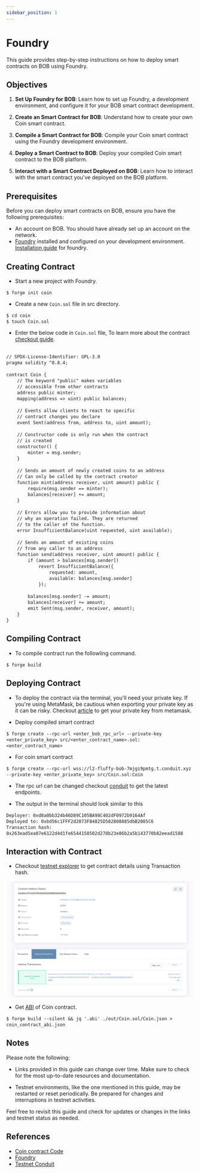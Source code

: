 ```yaml
---
sidebar_position: 1
---
```


# Foundry

This guide provides step-by-step instructions on how to deploy smart contracts on BOB using Foundry.

## Objectives
1. **Set Up Foundry for BOB**: Learn how to set up Foundry, a development environment, and configure it for your BOB smart contract development.

2. **Create an Smart Contract for BOB**: Understand how to create your own Coin smart contract.

3. **Compile a Smart Contract for BOB**: Compile your Coin smart contract using the Foundry development environment.

4. **Deploy a Smart Contract to BOB**: Deploy your compiled Coin smart contract to the BOB platform.

5. **Interact with a Smart Contract Deployed on BOB**: Learn how to interact with the smart contract you've deployed on the BOB platform.

## Prerequisites

Before you can deploy smart contracts on BOB, ensure you have the following prerequisites:

- An account on BOB. You should have already set up an account on the network.
- [Foundry](https://book.getfoundry.sh/) installed and configured on your development environment. [Installation guide](https://book.getfoundry.sh/getting-started/installation) for foundry.  

## Creating Contract 

- Start a new project with Foundry.

```shell
$ forge init coin
```

- Create a new `Coin.sol` file in src directory.

```shell
$ cd coin
$ touch Coin.sol
```

- Enter the below code in `Coin.sol` file, To learn more about the contract [checkout guide](https://github.com/ethereum/solidity/blob/develop/docs/introduction-to-smart-contracts.rst).

```solidity

// SPDX-License-Identifier: GPL-3.0
pragma solidity ^0.8.4;

contract Coin {
    // The keyword "public" makes variables
    // accessible from other contracts
    address public minter;
    mapping(address => uint) public balances;

    // Events allow clients to react to specific
    // contract changes you declare
    event Sent(address from, address to, uint amount);

    // Constructor code is only run when the contract
    // is created
    constructor() {
        minter = msg.sender;
    }

    // Sends an amount of newly created coins to an address
    // Can only be called by the contract creator
    function mint(address receiver, uint amount) public {
        require(msg.sender == minter);
        balances[receiver] += amount;
    }

    // Errors allow you to provide information about
    // why an operation failed. They are returned
    // to the caller of the function.
    error InsufficientBalance(uint requested, uint available);

    // Sends an amount of existing coins
    // from any caller to an address
    function send(address receiver, uint amount) public {
        if (amount > balances[msg.sender])
            revert InsufficientBalance({
                requested: amount,
                available: balances[msg.sender]
            });

        balances[msg.sender] -= amount;
        balances[receiver] += amount;
        emit Sent(msg.sender, receiver, amount);
    }
}
```

## Compiling Contract 

- To compile contract run the followling command. 

```shell
$ forge build
```

## Deploying Contract

- To deploy the contract via the terminal, you'll need your private key. If you're using MetaMask, be cautious when exporting your private key as it can be risky. Checkout [article](https://support.metamask.io/hc/en-us/articles/360015289632-How-to-export-an-account-s-private-key) to get your private key from metamask.

- Deploy compiled smart contract 

```shell
$ forge create --rpc-url <enter_bob_rpc_url> --private-key <enter_private_key> src/<enter_contract_name>.sol:<enter_contract_name>
```

- For coin smart contract 

```shell
$ forge create --rpc-url wss://l2-fluffy-bob-7mjgi9pmtg.t.conduit.xyz --private-key <enter_private_key> src/Coin.sol:Coin
```

- The rpc url can be changed checkout [conduit](https://app.conduit.xyz/published/view/fluffy-bob-7mjgi9pmtg) to get the latest endpoints. 

- The output in the terminal should look similar to this

```shell
Deployer: 0xd8a0bb324b46D89C105BA98C402dF0972b9164Af
Deployed to: 0xbd56c1FFF2d2073F84825D582808885dbB2085C6
Transaction hash: 0x263ead5ea07e6122d4d1fe6544158502d278b23e86b2a5b143770b82eead1588
```

## Interaction with Contract

- Checkout [testnet explorer](https://explorerl2-fluffy-bob-7mjgi9pmtg.t.conduit.xyz) to get contract details using Transaction hash. 

![Contract details on Explorer Image](deployed_contract_on_foundry.png)

- Get [ABI](https://docs.soliditylang.org/en/latest/abi-spec.html) of Coin contract. 

```shell
$ forge build --silent && jq '.abi' ./out/Coin.sol/Coin.json > coin_contract_abi.json
```

## Notes

Please note the following:

- Links provided in this guide can change over time. Make sure to check for the most up-to-date resources and documentation.

- Testnet environments, like the one mentioned in this guide, may be restarted or reset periodically. Be prepared for changes and interruptions in testnet activities.

Feel free to revisit this guide and check for updates or changes in the links and testnet status as needed.

## References
- [Coin contract Code](https://github.com/ethereum/solidity/blob/develop/docs/introduction-to-smart-contracts.rst)
- [Foundry](https://book.getfoundry.sh/)
- [Testnet Conduit](https://app.conduit.xyz/published/view/fluffy-bob-7mjgi9pmtg)  